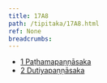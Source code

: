 ```yaml
---
title: 17A8
path: /tipitaka/17A8.html
ref: None
breadcrumbs:
---
```


* [1 Paṭhamapaṇṇāsaka](/tipitaka/17A8/1)
* [2 Dutiyapaṇṇāsaka](/tipitaka/17A8/2)

